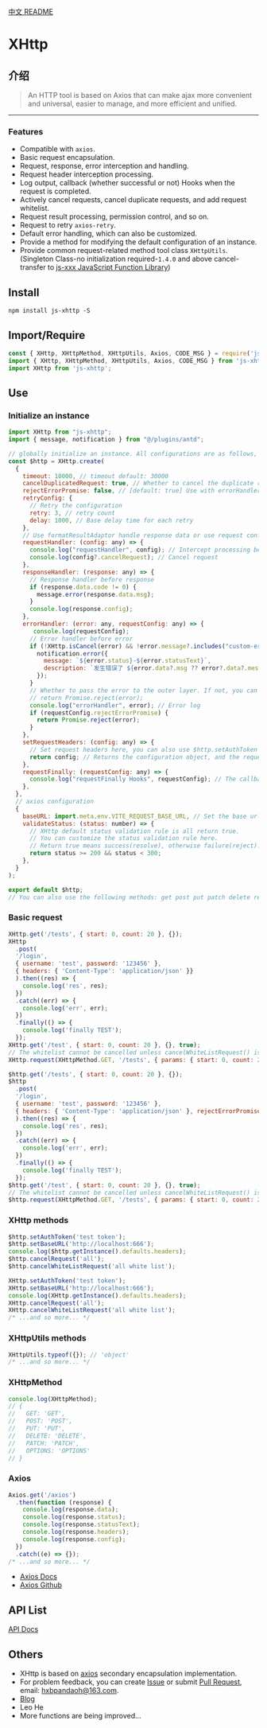[中文 README](https://github.com/pandaoh/js-xhttp)

# XHttp

## 介绍

> An HTTP tool is based on Axios that can make ajax more convenient and universal, easier to manage, and more efficient and unified.

-----

### Features

* Compatible with `axios`.
* Basic request encapsulation.
* Request, response, error interception and handling.
* Request header interception processing.
* Log output, callback (whether successful or not) Hooks when the request is completed.
* Actively cancel requests, cancel duplicate requests, and add request whitelist.
* Request result processing, permission control, and so on.
* Request to retry `axios-retry`.
* Default error handling, which can also be customized.
* Provide a method for modifying the default configuration of an instance.
* Provide common request-related method tool class `XHttpUtils`. (Singleton Class-no initialization required-`1.4.0` and above cancel-transfer to [js-xxx JavaScript Function Library](https://www.npmjs.com/package/js-xxx))

## Install

```shell
npm install js-xhttp -S
```

## Import/Require

```javascript
const { XHttp, XHttpMethod, XHttpUtils, Axios, CODE_MSG } = require('js-xhttp');
import { XHttp, XHttpMethod, XHttpUtils, Axios, CODE_MSG } from 'js-xhttp';
import XHttp from 'js-xhttp';
```

## Use

### Initialize an instance

```javascript
import XHttp from "js-xhttp";
import { message, notification } from "@/plugins/antd";

// globally initialize an instance. All configurations are as follows, all optional parameters. You can also XHttp.create(); initialize directly.
const $http = XHttp.create(
  {
    timeout: 10000, // timeout default: 30000
    cancelDuplicatedRequest: true, // Whether to cancel the duplicate request default: true
    rejectErrorPromise: false, // [default: true] Use with errorHandler to reject the requestError
    retryConfig: {
      // Retry the configuration
      retry: 3, // retry count
      delay: 1000, // Base delay time for each retry
    },
    // Use formatResultAdaptor handle response data or use request config.formatResultAdaptor handle response data
    requestHandler: (config: any) => {
      console.log("requestHandler", config); // Intercept processing before request
      console.log(config?.cancelRequest); // Cancel request
    },
    responseHandler: (response: any) => {
      // Response handler before response
      if (response.data.code != 0) {
        message.error(response.data.msg);
      }
      console.log(response.config);
    },
    errorHandler: (error: any, requestConfig: any) => {
       console.log(requestConfig);
      // Error handler before error
      if (!XHttp.isCancel(error) && !error.message?.includes("custom-error")) {
        notification.error({
          message: `${error.status}-${error.statusText}`,
          description: `发生错误了 ${error.data?.msg ?? error?.data?.message ?? "未知错误"}`,
        });
      }
      // Whether to pass the error to the outer layer. If not, you can avoid customizing the error handling for each request.
      // return Promise.reject(error); 
      console.log("errorHandler", error); // Error log
      if (requestConfig.rejectErrorPromise) {
        return Promise.reject(error);
      }
    },
    setRequestHeaders: (config: any) => {
      // Set request headers here, you can also use $http.setAuthToken to set the authorization token.
      return config; // Returns the configuration object, and the request header can be modified. must return an Headers object, otherwise an error will be thrown.
    },
    requestFinally: (requestConfig: any) => {
      console.log("requestFinally Hooks", requestConfig); // The callback when the request is completed, regardless of the result.
    },
  },
  // axios configuration
  {
    baseURL: import.meta.env.VITE_REQUEST_BASE_URL, // Set the base url by environment variables
    validateStatus: (status: number) => {
      // XHttp default status validation rule is all return true.
      // You can customize the status validation rule here.
      // Return true means success(resolve), otherwise failure(reject). You can customize the status validation rule here.
      return status >= 200 && status < 300;
    },
  }
);

export default $http;
// You can also use the following methods: get post put patch delete request. You can also use the axios object, tools class, etc.
```

### Basic request

```javascript
XHttp.get('/tests', { start: 0, count: 20 }, {});
XHttp
  .post(
  '/login',
  { username: 'test', password: '123456' },
  { headers: { 'Content-Type': 'application/json' }}
  ).then((res) => {
    console.log('res', res);
  })
  .catch((err) => {
    console.log('err', err);
  })
  .finally(() => {
    console.log('finally TEST');
  });
XHttp.get('/test', { start: 0, count: 20 }, {}, true); 
// The whitelist cannot be cancelled unless cancelWhiteListRequest() is called
XHttp.request(XHttpMethod.GET, '/tests', { params: { start: 0, count: 20 }, rejectErrorPromise: true }, {}, true);

$http.get('/tests', { start: 0, count: 20 }, {});
$http
  .post(
  '/login',
  { username: 'test', password: '123456' },
  { headers: { 'Content-Type': 'application/json' }, rejectErrorPromise: true }
  ).then((res) => {
    console.log('res', res);
  })
  .catch((err) => {
    console.log('err', err);
  })
  .finally(() => {
    console.log('finally TEST');
  });
$http.get('/test', { start: 0, count: 20 }, {}, true); 
// The whitelist cannot be cancelled unless cancelWhiteListRequest() is called
$http.request(XHttpMethod.GET, '/tests', { params: { start: 0, count: 20 } }, {}, true);
```

### XHttp methods

```javascript
$http.setAuthToken('test token');
$http.setBaseURL('http://localhost:666');
console.log($http.getInstance().defaults.headers);
$http.cancelRequest('all');
$http.cancelWhiteListRequest('all white list');

XHttp.setAuthToken('test token');
XHttp.setBaseURL('http://localhost:666');
console.log(XHttp.getInstance().defaults.headers);
XHttp.cancelRequest('all');
XHttp.cancelWhiteListRequest('all white list');
/* ...and so more... */
```

### XHttpUtils methods

```javascript
XHttpUtils.typeof({}); // 'object'
/* ...and so more... */
```

### XHttpMethod

```javascript
console.log(XHttpMethod);
// {
//   GET: 'GET',
//   POST: 'POST',
//   PUT: 'PUT',
//   DELETE: 'DELETE',
//   PATCH: 'PATCH',
//   OPTIONS: 'OPTIONS'
// }
```

### Axios

```javascript
Axios.get('/axios')
  .then(function (response) {
    console.log(response.data);
    console.log(response.status);
    console.log(response.statusText);
    console.log(response.headers);
    console.log(response.config);
  })
  .catch((e) => {});
/* ...and so more... */
```

* [Axios Docs](https://www.axios-http.cn/docs/intro)
* [Axios Github](https://github.com/axios/axios)

## API List

[API Docs](https://github.com/pandaoh/js-xhttp/blob/master/docs/README.md)

## Others

* XHttp is based on [axios](https://github.com/axios/axios) secondary encapsulation implementation.
* For problem feedback, you can create [Issue](https://github.com/pandaoh/js-xhttp/issues) or submit [Pull Request](https://github.com/pandaoh/js-xhttp/pulls), email: [hxbpandaoh@163.com](mailto:hxbpandaoh@163.com).
* [Blog](http://a.biugle.cn)
* Leo He
* More functions are being improved...
